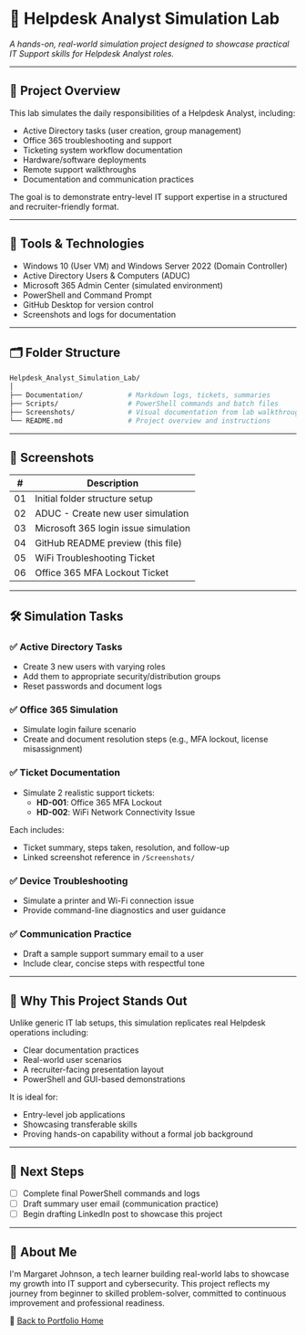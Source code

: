 # 💼 Helpdesk Analyst Simulation Lab

_A hands-on, real-world simulation project designed to showcase practical IT Support skills for Helpdesk Analyst roles._

---

## 🎯 Project Overview
This lab simulates the daily responsibilities of a Helpdesk Analyst, including:

- Active Directory tasks (user creation, group management)
- Office 365 troubleshooting and support
- Ticketing system workflow documentation
- Hardware/software deployments
- Remote support walkthroughs
- Documentation and communication practices

The goal is to demonstrate entry-level IT support expertise in a structured and recruiter-friendly format.

---

## 🧠 Tools & Technologies
- Windows 10 (User VM) and Windows Server 2022 (Domain Controller)
- Active Directory Users & Computers (ADUC)
- Microsoft 365 Admin Center (simulated environment)
- PowerShell and Command Prompt
- GitHub Desktop for version control
- Screenshots and logs for documentation

---

## 🗂 Folder Structure
```bash
Helpdesk_Analyst_Simulation_Lab/
│
├── Documentation/           # Markdown logs, tickets, summaries
├── Scripts/                 # PowerShell commands and batch files
├── Screenshots/             # Visual documentation from lab walkthroughs
└── README.md                # Project overview and instructions
```

---

## 📸 Screenshots
| #  | Description                         |
|----|-------------------------------------|
| 01 | Initial folder structure setup      |
| 02 | ADUC - Create new user simulation   |
| 03 | Microsoft 365 login issue simulation|
| 04 | GitHub README preview (this file)   |
| 05 | WiFi Troubleshooting Ticket         |
| 06 | Office 365 MFA Lockout Ticket       |

---

## 🛠 Simulation Tasks

### ✅ Active Directory Tasks
- Create 3 new users with varying roles
- Add them to appropriate security/distribution groups
- Reset passwords and document logs

### ✅ Office 365 Simulation
- Simulate login failure scenario
- Create and document resolution steps (e.g., MFA lockout, license misassignment)

### ✅ Ticket Documentation
- Simulate 2 realistic support tickets:
  - **HD-001**: Office 365 MFA Lockout
  - **HD-002**: WiFi Network Connectivity Issue

Each includes:
- Ticket summary, steps taken, resolution, and follow-up
- Linked screenshot reference in `/Screenshots/`

### ✅ Device Troubleshooting
- Simulate a printer and Wi-Fi connection issue
- Provide command-line diagnostics and user guidance

### ✅ Communication Practice
- Draft a sample support summary email to a user
- Include clear, concise steps with respectful tone

---

## 📌 Why This Project Stands Out
Unlike generic IT lab setups, this simulation replicates real Helpdesk operations including:

- Clear documentation practices
- Real-world user scenarios
- A recruiter-facing presentation layout
- PowerShell and GUI-based demonstrations

It is ideal for:
- Entry-level job applications
- Showcasing transferable skills
- Proving hands-on capability without a formal job background

---

## 🔄 Next Steps
- [ ] Complete final PowerShell commands and logs
- [ ] Draft summary user email (communication practice)
- [ ] Begin drafting LinkedIn post to showcase this project

---

## 🧠 About Me
I'm Margaret Johnson, a tech learner building real-world labs to showcase my growth into IT support and cybersecurity. This project reflects my journey from beginner to skilled problem-solver, committed to continuous improvement and professional readiness.

📁 [Back to Portfolio Home](https://github.com/Margaret-Johnson-ai/IT-Cybersecurity-Labs)
